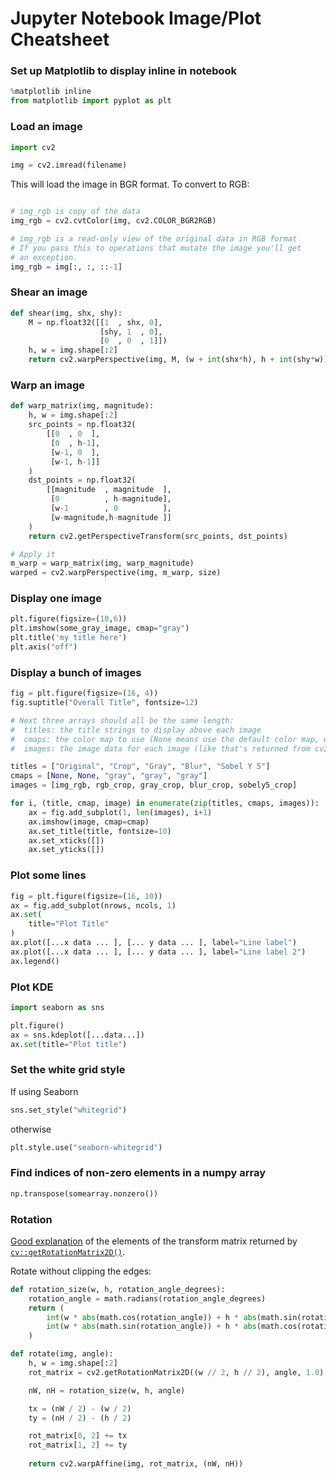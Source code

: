 # Jupyter Notebook Image/Plot Cheatsheet

### Set up Matplotlib to display inline in notebook 

```python
%matplotlib inline 
from matplotlib import pyplot as plt
```

### Load an image
```python
import cv2

img = cv2.imread(filename)
```

This will load the image in BGR format. To convert to RGB:

```python

# img_rgb is copy of the data
img_rgb = cv2.cvtColor(img, cv2.COLOR_BGR2RGB)

# img_rgb is a read-only view of the original data in RGB format
# If you pass this to operations that mutate the image you'll get
# an exception.
img_rgb = img[:, :, ::-1]
```

### Shear an image
```python 
def shear(img, shx, shy):
    M = np.float32([[1  , shx, 0],
                    [shy, 1  , 0],
                    [0  , 0  , 1]])
    h, w = img.shape[:2]
    return cv2.warpPerspective(img, M, (w + int(shx*h), h + int(shy*w)))
```

### Warp an image

```python
def warp_matrix(img, magnitude):
    h, w = img.shape[:2]
    src_points = np.float32(
        [[0  , 0  ],
         [0  , h-1],
         [w-1, 0  ],
         [w-1, h-1]]
    )
    dst_points = np.float32(
        [[magnitude  , magnitude  ],
         [0          , h-magnitude],
         [w-1        , 0          ],
         [w-magnitude,h-magnitude ]]
    )
    return cv2.getPerspectiveTransform(src_points, dst_points)

# Apply it
m_warp = warp_matrix(img, warp_magnitude)
warped = cv2.warpPerspective(img, m_warp, size)
```

### Display one image

```python
plt.figure(figsize=(10,6))
plt.imshow(some_gray_image, cmap="gray")
plt.title('my title here')
plt.axis("off")
```

### Display a bunch of images

```python
fig = plt.figure(figsize=(16, 4))
fig.suptitle("Overall Title", fontsize=12)

# Next three arrays should all be the same length:
#  titles: the title strings to display above each image
#  cmaps: the color map to use (None means use the default color map, which works for color images)
#  images: the image data for each image (like that's returned from cv2.imread())

titles = ["Original", "Crop", "Gray", "Blur", "Sobel Y 5"]
cmaps = [None, None, "gray", "gray", "gray"]
images = [img_rgb, rgb_crop, gray_crop, blur_crop, sobely5_crop]

for i, (title, cmap, image) in enumerate(zip(titles, cmaps, images)):
    ax = fig.add_subplot(1, len(images), i+1)
    ax.imshow(image, cmap=cmap)
    ax.set_title(title, fontsize=10)
    ax.set_xticks([])
    ax.set_yticks([])
```

### Plot some lines

```python
fig = plt.figure(figsize=(16, 10))
ax = fig.add_subplot(nrows, ncols, 1)
ax.set(
    title="Plot Title"
)
ax.plot([...x data ... ], [... y data ... ], label="Line label")
ax.plot([...x data ... ], [... y data ... ], label="Line label 2")
ax.legend()
```

### Plot KDE

```python
import seaborn as sns

plt.figure()
ax = sns.kdeplot([...data...])
ax.set(title="Plot title")
```

### Set the white grid style
If using Seaborn

```python
sns.set_style("whitegrid")
```

otherwise
```python
plt.style.use("seaborn-whitegrid")
```

### Find indices of non-zero elements in a numpy array
```python
np.transpose(somearray.nonzero())
```

### Rotation
[Good explanation](https://theailearner.com/tag/cv2-getrotationmatrix2d/) of the elements of the transform matrix returned by [`cv::getRotationMatrix2D()`](https://docs.opencv.org/3.4/da/d54/group__imgproc__transform.html#gafbbc470ce83812914a70abfb604f4326).

Rotate without clipping the edges:

```python
def rotation_size(w, h, rotation_angle_degrees):
    rotation_angle = math.radians(rotation_angle_degrees)
    return (
        int(w * abs(math.cos(rotation_angle)) + h * abs(math.sin(rotation_angle))),
        int(w * abs(math.sin(rotation_angle)) + h * abs(math.cos(rotation_angle)))
    )

def rotate(img, angle):
    h, w = img.shape[:2]
    rot_matrix = cv2.getRotationMatrix2D((w // 2, h // 2), angle, 1.0)

    nW, nH = rotation_size(w, h, angle)

    tx = (nW / 2) - (w / 2) 
    ty = (nH / 2) - (h / 2)

    rot_matrix[0, 2] += tx 
    rot_matrix[1, 2] += ty 
    
    return cv2.warpAffine(img, rot_matrix, (nW, nH))
```
